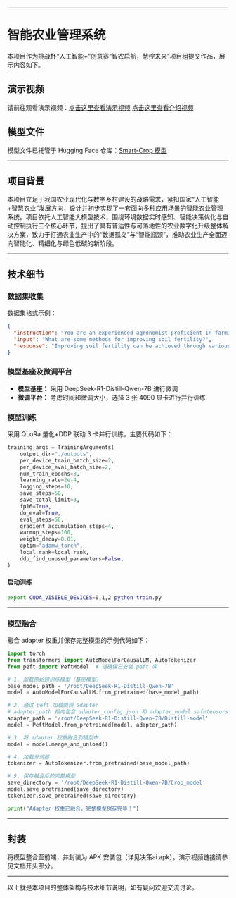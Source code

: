 
---

# 智能农业管理系统

本项目作为挑战杯“人工智能+”创意赛“智农启航，慧控未来”项目组提交作品，展示内容如下。

## 演示视频

请前往观看演示视频：[点击这里查看演示视频](https://www.bilibili.com/video/BV1cBdBYoEaX/?share_source=copy_web&vd_source=77e773755b97ec73cb2e45c4ad9321cb)
                    [点击这里查看介绍视频](https://www.bilibili.com/video/BV1WedBY8Ena/?share_source=copy_web&vd_source=77e773755b97ec73cb2e45c4ad9321cb)

## 模型文件

模型文件已托管于 Hugging Face 仓库：[Smart-Crop 模型](https://huggingface.co/aiyawanan1112/Smart-Crop)

---

## 项目背景

本项目立足于我国农业现代化与数字乡村建设的战略需求，紧扣国家“人工智能+智慧农业”发展方向，设计并初步实现了一套面向多种应用场景的智能农业管理系统。项目依托人工智能大模型技术，围绕环境数据实时感知、智能决策优化与自动控制执行三个核心环节，提出了具有普适性与可落地性的农业数字化升级整体解决方案，致力于打通农业生产中的“数据孤岛”与“智能瓶颈”，推动农业生产全面迈向智能化、精细化与绿色低碳的新阶段。

---

## 技术细节

### 数据集收集

数据集格式示例：

```json
{
  "instruction": "You are an experienced agronomist proficient in farming techniques, crop management, and disease-resistant crop cultivation, you are tasked with answering questions based on your expertise.",
  "input": "What are some methods for improving soil fertility?",
  "response": "Improving soil fertility can be achieved through various methods such as crop rotation, cover cropping, and adding organic matter like compost or manure. Additionally, using green manures, practicing conservation tillage, and applying appropriate fertilizers based on soil testing can help enhance soil fertility and promote healthier plant growth."
}
```

### 模型基座及微调平台

- **模型基座：** 采用 DeepSeek-R1-Distill-Qwen-7B 进行微调  
- **微调平台：** 考虑时间和微调大小，选择 3 张 4090 显卡进行并行训练

### 模型训练

采用 QLoRa 量化+DDP 联动 3 卡并行训练，主要代码如下：

```python
training_args = TrainingArguments(
    output_dir="./outputs",
    per_device_train_batch_size=2,
    per_device_eval_batch_size=2,
    num_train_epochs=3,
    learning_rate=2e-4,
    logging_steps=10,
    save_steps=50,
    save_total_limit=3,
    fp16=True,
    do_eval=True,
    eval_steps=50,
    gradient_accumulation_steps=4,
    warmup_steps=100,
    weight_decay=0.01,
    optim="adamw_torch",
    local_rank=local_rank,
    ddp_find_unused_parameters=False,
)

```

#### 启动训练

```bash
export CUDA_VISIBLE_DEVICES=0,1,2 python train.py
```

---

### 模型融合

融合 adapter 权重并保存完整模型的示例代码如下：

```python
import torch
from transformers import AutoModelForCausalLM, AutoTokenizer
from peft import PeftModel  # 请确保已安装 peft 库

# 1. 加载原始预训练模型（基座模型）
base_model_path = '/root/DeepSeek-R1-Distill-Qwen-7B'
model = AutoModelForCausalLM.from_pretrained(base_model_path)

# 2. 通过 peft 加载微调 adapter
# adapter_path 指向包含 adapter_config.json 和 adapter_model.safetensors 的目录（而非单个权重文件）
adapter_path = '/root/DeepSeek-R1-Distill-Qwen-7B/Distill-model'
model = PeftModel.from_pretrained(model, adapter_path)

# 3. 将 adapter 权重融合到模型中
model = model.merge_and_unload()

# 4. 加载分词器
tokenizer = AutoTokenizer.from_pretrained(base_model_path)

# 5. 保存融合后的完整模型
save_directory = '/root/DeepSeek-R1-Distill-Qwen-7B/Crop_model'
model.save_pretrained(save_directory)
tokenizer.save_pretrained(save_directory)

print("Adapter 权重已融合，完整模型保存完毕！")
```

---

## 封装

将模型整合至前端，并封装为 APK 安装包（详见决策ai.apk）。演示视频链接请参见文档开头部分。

---

以上就是本项目的整体架构与技术细节说明，如有疑问欢迎交流讨论。
